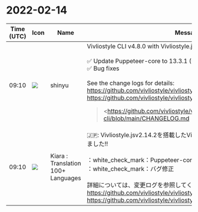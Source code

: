 # 2022-02-14

|Time (UTC)|Icon|Name|Message|
|---|---|---|---|
|09:10|![](https://avatars.slack-edge.com/2018-04-27/354445776386_e258f5ed5ba887b08668_72.jpg)|shinyu|Vivliostyle CLI v4.8.0 with Vivliostyle.js v2.14.2 Released!!<br><br>✅ Update Puppeteer-core to 13.3.1 (Chromium 99)<br>✅ Bug fixes<br><br>See the change logs for details:<br><https://github.com/vivliostyle/vivliostyle-cli/blob/main/CHANGELOG.md><br><https://github.com/vivliostyle/vivliostyle.js/blob/master/CHANGELOG.md><br><blockquote><https://github.com/vivliostyle/vivliostyle-cli/blob/main/CHANGELOG.md | CHANGELOG.md></blockquote><br><blockquote><https://github.com/vivliostyle/vivliostyle.js/blob/master/CHANGELOG.md | CHANGELOG.md></blockquote>|
|09:10|![](https://avatars.slack-edge.com/2021-08-02/2324149410423_2aa7423c4133ecb9f168_72.png)|Kiara : Translation 100+ Languages|🇯🇵: Vivliostyle.jsv2.14.2を搭載したVivliostyleCLIv4.8.0がリリースされました!!<br><br>：white_check_mark：Puppeteer-coreを13.3.1（Chromium 99）に更新<br>：white_check_mark：バグ修正<br><br>詳細については、変更ログを参照してください。<br><https://github.com/vivliostyle/vivliostyle-cli/blob/main/CHANGELOG.md><br><https://github.com/vivliostyle/vivliostyle.js/blob/master/CHANGELOG.md>|
